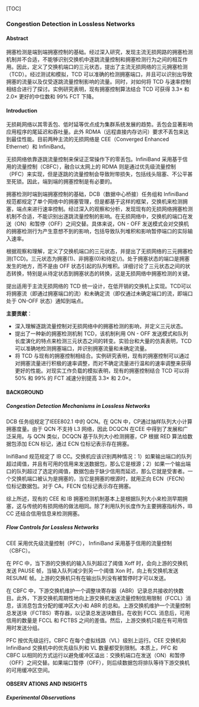 [TOC]

### Congestion Detection in Lossless Networks

#### Abstract

拥塞检测是端到端拥塞控制的基础。经过深入研究，发现主流无损网路的拥塞检测机制并不合适，不能够识别交换机中逐跳流量控制和拥塞检测行为之间的相互作用。因此，定义了交换机端口的三元状态，提出了主流无损网络的三元拥塞检测（TCD）。经过测试和模拟，TCD 可以准确的检测拥塞端口，并且可以识别出导致拥塞的流量以及仅受逐跳流量控制影响的流量。同时，对如何将 TCD 与速率控制相结合进行了探讨。实例研究表明，现有拥塞控制算法结合 TCD 可获得 3.3× 和 2.0× 更好的中位数和 99% FCT 下降。

#### Introduction

无损耗网络以其零丢包、低时延等优点成为集群系统发展的趋势。丢包会显著影响应用程序的尾延迟和吞吐量。此外 RDMA（远程直接内存访问）要求不丢包来达到最佳性能。目前两种主流的无损网络是 CEE（Converged Enhanced Ethernet）和 InfiniBand。

无损网络依靠逐跳流量控制来保证正常操作下的零丢包。InfiniBand 采用基于信用的流量控制（CBFC），融合以太网上的 RDMA 则是通过优先级流量控制（PFC）来实现，但是逐跳的流量控制会导致附带损失，包括线头阻塞、不公平甚至死锁。因此，端到端的拥塞控制是有必要的。

拥塞检测时端到端拥塞控制的基础，DCB（数据中心桥接）任务组和 InfiniBand 规范都规定了单个网络中的拥塞管理，但是都基于这样的框架，交换机来检测拥塞，端点来进行速率控制。经过深入的观察和分析，发现现有的无损网络拥塞检测机制不合适，不能识别出逐跳流量控制的影响。在无损网络中，交换机的端口在发送（ON）和暂停（OFF）之间交替。具体来说，ON - OFF 发送模式会对交换机的拥塞检测行为产生意想不到的影响，包括导致队列堆积和影响暂停端口的实际输入速率。

根据观察和理解，定义了交换机端口的三元状态，并提出了无损网络的三元拥塞检测(TCD)。三元状态为拥塞(1)、非拥塞(0)和待定(/)。处于拥塞状态的端口是拥塞发生的地方，而不是由 OFF 状态引起的队列堆积。详细讨论了三元状态之间的状态转换，特别是从待定状态到拥塞状态的转换，这是无损网络中拥塞检测的关键。

提出适用于主流无损网络的 TCD 统一设计，在低开销的交换机上实现。TCD可以将拥塞流（即通过拥塞端口的流）和未确定流（即仅通过未确定端口的流，即端口处于 ON-OFF 状态）通知到端点。

**主要贡献**：

- 深入理解逐跳流量控制对无损网络中的拥塞检测的影响，并定义三元状态。
- 提出了一种新的拥塞检测机制 TCD，该机制利用 ON - OFF 发送模式和队列长度演化的特点来检测三元状态之间的转变。实验台和大量的仿真表明，TCD可以准确地检测拥塞端口，并识别拥塞流量和未确定流量。
- 将 TCD 与现有的拥塞控制相结合。实例研究表明，现有的拥塞控制可以通过对拥塞流量进行积极的速率调整，而对不确定流量进行温和的速率调整来获得更好的性能。对现实工作负载的模拟表明，现有的拥塞控制结合 TCD 可以将 50% 和 99% 的 FCT 减速分别提高 3.3× 和 2.0×。

#### BACKGROUND

##### Congestion Detection Mechanisms in Lossless Networks

DCB 任务组规定了IEEE802.1 中的 QCN。在 QCN 中，CP通过抽样队列大小计算拥塞度量。由于 QCN 不支持 L3 网络，因此 DCQCN 在CEE 中得到了发展和广泛采用。与 QCN 类似，DCQCN 基于队列大小检测拥塞，CP 根据 RED 算法给数据包添加 ECN 标记，通过 ECN 位标记表示存在拥塞。

InifiBand 规范规定了 IB CC。交换机应该识别两种情况：1）如果输出端口的队列超过阈值，并且有可用的信用来发送数据包，那么它是根源；2）如果一个输出端口的队列超过了选定的阈值，数据包由于缺少信用而延迟，那么它就是受害者。一个交换机端口被认为是拥塞的，当它是拥塞的根源时，就用正向 ECN（FECN）位标记数据包。对于 CA，FECN 位标记表示存在拥塞。

综上所述，现有的 CEE 和 IB 拥塞检测机制基本上是根据队列大小来检测早期拥塞，这与传统的有损网络的做法相同。除了利用队列长度作为主要拥塞指标外，IB CC 还结合信用信息来检测拥塞。

##### Flow Controls for Lossless Networks

CEE 采用优先级流量控制（PFC）， InfiniBand 采用基于信用的流量控制（CBFC）。

在 PFC 中，当下游的交换机的输入队列超过了阈值 Xoff 时，会向上游的交换机发送 PAUSE 帧，当输入队列减少到另一个阈值 Xon 时，向上有交换机发送 RESUME 帧。上游的交换机只有在输出队列没有被暂停时才可以发送。

在 CBFC 中，下游交换机维护一个调整块寄存器（ABR）记录总共接收的快数目。此外，下游交换机周期性地向上游交换机发送流量控制信用限制（FCCL）消息，该消息包含分配的缓冲区大小和 ABR 的总和。上游交换机维护一个流量控制总发送块（FCTBS）寄存器，以记录总发送块数目。在收到 FCCL 消息后，可用信用的数量是 FCCL 和 FCTBS 之间的差值。然后，上游交换机只能在有可用信用时发送分组。

PFC 按优先级运行。CBFC 在每个虚拟线路（VL）级别上运行。CEE 交换机和 InfiniBand 交换机中的优先级队列和 VL 数量都受到限制。本质上，PFC 和 CBFC 以相同的方式运行以避免缓冲区溢出：交换机端口在发送（ON）和暂停（OFF）之间交替。如果端口暂停（OFF），则后续数据包将排队等待下游交换机的可用缓冲区空间。

#### OBSERV ATIONS AND INSIGHTS

#####  Experimental Observations


